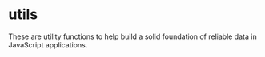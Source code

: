 # utils

These are utility functions to help build a solid foundation of reliable data in JavaScript applications.

